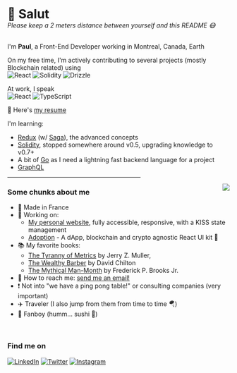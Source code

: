 <h1 style="border: none; margin: 0;">👋 Salut</h1>
<i>Please keep a 2 meters distance between yourself and this README 😷</i>
<br/><br/>

I'm **Paul**, a Front-End Developer working in Montreal, Canada, Earth

On my free time, I'm actively contributing to several projects (mostly Blockchain related) using  
![React](https://img.shields.io/badge/-React-/?style=flat-square&logo=react&logoColor=FFF&color=purple)
![Solidity](https://img.shields.io/badge/-Solidity-/?style=flat-square&logo=solidity&logoColor=FFF&color=363636)
![Drizzle](https://img.shields.io/badge/-Drizzle-/?style=flat-square&logo=drizzle&logoColor=FFF&color=592c84)

At work, I speak  
![React](https://img.shields.io/badge/-React-/?style=flat-square&logo=react&logoColor=FFF&color=purple)
![TypeScript](https://img.shields.io/badge/-Typescript-/?style=flat-square&logo=javascript&logoColor=FFF&color=2f74c0)

:page_facing_up: Here's [my resume](https://github.com/PaulFasola/paulfasola/raw/main/FASOLA_Paul_en_US.pdf)

I'm learning:
- [Redux](https://redux.js.org) (w/ [Saga](https://redux-saga.js.org/)), the advanced concepts
- [Solidity](https://docs.soliditylang.org/en/v0.7.4), stopped somewhere around v0.5, upgrading knowledge to v0.7+
- A bit of [Go](https://golang.org) as I need a lightning fast backend language for a project
- [GraphQL](https://graphql.org)

<hr width="60%" />

<img align="right" src="https://github-readme-stats.vercel.app/api/top-langs/?username=paulfasola&layout=compact&langs_count=8&exclude_repo=android_device_huawei_next,android_kernel_huawei_next,android_vendor_huawei_next,Attic"/>

### Some chunks about me
- :baby_bottle: Made in France
- :vertical_traffic_light: Working on:
	- [My personal website](https://github.com/PaulFasola/paulfasola.fr), fully accessible, responsive, with a KISS state management
	- [Adoption](https://github.com/PaulFasola/adoption) - A dApp, blockchain and crypto agnostic React UI kit 🧰
- :books: My favorite books: 
	- [The Tyranny of Metrics](https://www.goodreads.com/book/show/36644895-the-tyranny-of-metrics) by Jerry Z. Muller, 
	- [The Wealthy Barber](https://en.wikipedia.org/wiki/The_Wealthy_Barber) by David Chilton
	- [The Mythical Man-Month](https://en.wikipedia.org/wiki/The_Mythical_Man-Month) by Frederick P. Brooks Jr.
- :e-mail: How to reach me: <a href="mailto:me@paulfasola.fr">send me an email!</a>
- :exclamation: Not into "we have a ping pong table!" or consulting companies (very important)
- :airplane: Traveler (I also jump from them from time to time 🪂)
- :sushi: Fanboy (humm... sushi :drooling_face:)

<br />

### Find me on 
[![LinkedIn](https://img.shields.io/badge/linkedin-%230077B5.svg?&style=for-the-badge&logo=linkedin&logoColor=white)](https://www.linkedin.com/in/paulfasola)
[![Twitter](https://img.shields.io/badge/twitter-%231DA1F2.svg?&style=for-the-badge&logo=twitter&logoColor=white)](https://twitter.com/paulfasola)
[![Instagram](https://img.shields.io/badge/instagram-%23E4405F.svg?&style=for-the-badge&logo=instagram&logoColor=white)](https://www.instagram.com/_skypol0)
